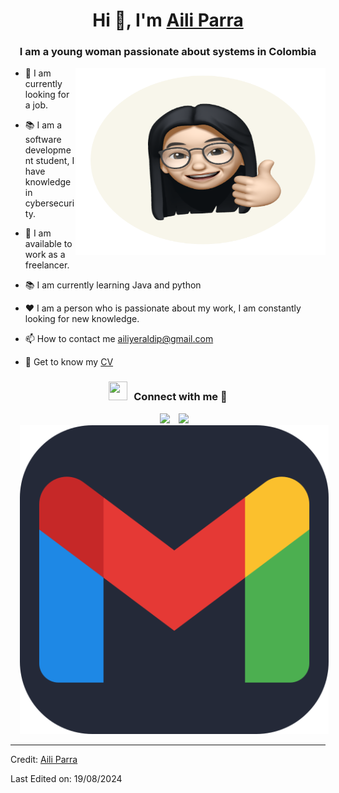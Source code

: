 <h1 align="center">Hi 👋, I'm <a href="https://github.com/Ailiparra" target="blank">
Aili Parra</a></h1>

<h3 align="center">I am a young woman passionate about systems in Colombia</h3>


<a target="_blank" align="center">
  <img align="right" top="500" height="300" width="400" alt="GIF" src="https://github.com/Kathryn-Jie/Kathryn-Jie/blob/main/kathryn.png">
</a>

- :eyes: I am currently looking for a job.

- :books: I am a software development student, I have knowledge in cybersecurity.

- 🤝 I am available to work as a freelancer.

- :books: I am currently learning Java and python

- :heart: I am a person who is passionate about my work, I am constantly looking for new knowledge.

- 📫 How to contact me ailiyeraldip@gmail.com

- 📄 Get to know my <a href="https://github.com/100rabhcsmc/100DaysOfSwift" target="blank">CV</a>

<h3 align="center" > <img src="https://media.giphy.com/media/iY8CRBdQXODJSCERIr/giphy.gif" width="30" height="30" style="margin-right: 10px;">Connect with me 🤝 </h3>

<p align="center">

 <div align="center"  class="icons-social" style="margin-left: 10px;">
      <!-- <a style="margin-left: 10px;"  target="_blank" href="https://www.linkedin.com/in/saurabhmchavan/">
			<img src="https://img.icons8.com/doodle/40/000000/linkedin--v2.png"></a> -->
        <a style="margin-left: 10px;" target="_blank" href="https://github.com/Ailiparra">
		<img src="https://img.icons8.com/doodle/40/000000/github--v1.png"></a>
		<!-- <a style="margin-left: 10px;" target="_blank" href="https://stackoverflow.com/users/12053852/saurabh-chavan?tab=profile">
				<img src="https://img.icons8.com/external-tal-revivo-color-tal-revivo/40/000000/external-stack-overflow-is-a-question-and-answer-site-for-professional-logo-color-tal-revivo.png"></a> -->
	    <a style="margin-left: 10px;" target="_blank" href="https://www.instagram.com/aili_0712/">
			<img src="https://img.icons8.com/doodle/40/000000/instagram-new--v2.png"></a>
		<!-- <a style="margin-left: 10px;" target="_blank" href="https://www.youtube.com/channel/UC-ZdNkKNHC6KguDqNFKO2Nw?view_as=subscriber">
				<img src="https://img.icons8.com/doodle/1x/youtube--v2.png" ></a>-->
        <a style="margin-left: 5px;" target="_blank" href="">
				<img src="https://github.com/tandpfun/skill-icons/blob/main/icons/Gmail-Dark.svg" ></a>
        
    
</div>

---

Credit: [Aili Parra](https://github.com/Ailiparra)

Last Edited on: 19/08/2024